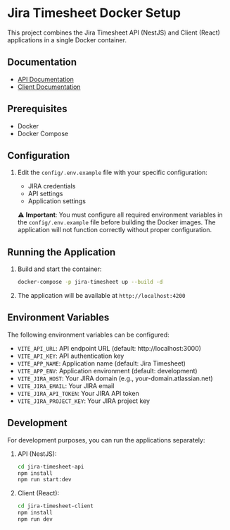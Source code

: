 # Jira Timesheet Docker Setup

This project combines the Jira Timesheet API (NestJS) and Client (React) applications in a single Docker container.

## Documentation

- [API Documentation](jira-timesheet-api/README.md)
- [Client Documentation](jira-timesheet-client/README.md)

## Prerequisites

- Docker
- Docker Compose

## Configuration

1. Edit the `config/.env.example` file with your specific configuration:
   - JIRA credentials
   - API settings
   - Application settings

   ⚠️ **Important**: You must configure all required environment variables in the `config/.env.example` file before building the Docker images. The application will not function correctly without proper configuration.

## Running the Application

1. Build and start the container:
   ```bash
   docker-compose -p jira-timesheet up --build -d
   ```

2. The application will be available at `http://localhost:4200`

## Environment Variables

The following environment variables can be configured:

- `VITE_API_URL`: API endpoint URL (default: http://localhost:3000)
- `VITE_API_KEY`: API authentication key
- `VITE_APP_NAME`: Application name (default: Jira Timesheet)
- `VITE_APP_ENV`: Application environment (default: development)
- `VITE_JIRA_HOST`: Your JIRA domain (e.g., your-domain.atlassian.net)
- `VITE_JIRA_EMAIL`: Your JIRA email
- `VITE_JIRA_API_TOKEN`: Your JIRA API token
- `VITE_JIRA_PROJECT_KEY`: Your JIRA project key

## Development

For development purposes, you can run the applications separately:

1. API (NestJS):
   ```bash
   cd jira-timesheet-api
   npm install
   npm run start:dev
   ```

2. Client (React):
   ```bash
   cd jira-timesheet-client
   npm install
   npm run dev
   ``` 
